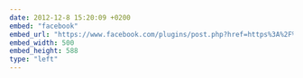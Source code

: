 ```yaml
---
date: 2012-12-8 15:20:09 +0200
embed: "facebook"
embed_url: "https://www.facebook.com/plugins/post.php?href=https%3A%2F%2Fwww.facebook.com%2Fphoto.php%3Ffbid%3D10151819841677524%26set%3Da.10150345935997524.424350.558382523%26type%3D3&width=500"
embed_width: 500
embed_height: 588
type: "left"
---
```




